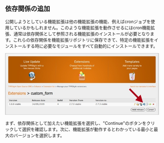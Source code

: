 ## 依存関係の追加

公開しようとしている機能拡張は他の機能拡張の機能、例えばcronジョブを使用しているかもしれません。このような機能拡張を動作させるにはcron機能拡張、通常は依存関係として参照される機能拡張のインストールが必要となります。これらの依存関係を機能拡張リポジトリに保存できて、特定の機能拡張をインストールする時に必要なモジュールをすべて自動的にインストールできます。

![](images/add-dependency.jpg)

まず、依存関係として加えたい機能拡張を選択し、"Continue"のボタンをクリックして選択を確認します。次に、機能拡張が動作するとわかっている最小と最大のバージョンを選択します。

